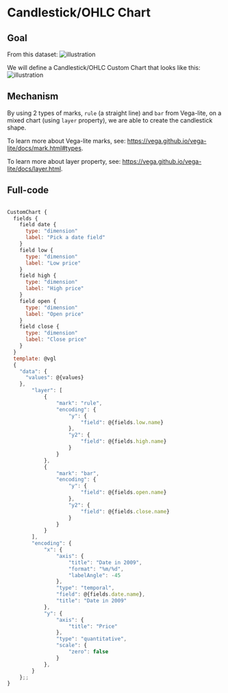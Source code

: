 # Candlestick/OHLC Chart

## Goal

From this dataset:
![illustration](https://user-images.githubusercontent.com/27631976/188304837-bcec6b16-f358-471f-b8a6-760115438953.png)

We will define a Candlestick/OHLC Custom Chart that looks like this:
![illustration](https://user-images.githubusercontent.com/27631976/188304845-1f1761a0-e656-4539-b9d9-d9cd4c2a6a09.png)


## Mechanism

By using 2 types of marks, `rule` (a straight line) and `bar` from Vega-lite, on a mixed chart (using `layer` property), we are able to create the candlestick shape.

To learn more about Vega-lite marks, see: https://vega.github.io/vega-lite/docs/mark.html#types. 

To learn more about layer property, see: https://vega.github.io/vega-lite/docs/layer.html. 

## Full-code

```javascript

CustomChart {
  fields {
    field date {
      type: "dimension"
      label: "Pick a date field"
    }
    field low {
      type: "dimension"
      label: "Low price"
    }
    field high {
      type: "dimension"
      label: "High price"
    }
    field open {
      type: "dimension"
      label: "Open price"
    }
    field close {
      type: "dimension"
      label: "Close price"
    }
  }
  template: @vgl
  {
    "data": {
      "values": @{values}
    },
		"layer": [
			{
				"mark": "rule",
				"encoding": {
					"y": {
						"field": @{fields.low.name}
					},
					"y2": {
						"field": @{fields.high.name}
					}
				}
			},
			{
				"mark": "bar",
				"encoding": {
					"y": {
						"field": @{fields.open.name}
					},
					"y2": {
						"field": @{fields.close.name}
					}
				}
			}
		],
		"encoding": {
			"x": {
				"axis": {
					"title": "Date in 2009",
					"format": "%m/%d",
					"labelAngle": -45
				},
				"type": "temporal",
				"field": @{fields.date.name},
				"title": "Date in 2009"
			},
			"y": {
				"axis": {
					"title": "Price"
				},
				"type": "quantitative",
				"scale": {
					"zero": false
				}
			},
		}
	};;
}

```

